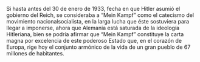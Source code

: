Si hasta antes del 30 de enero de 1933, fecha en que Hitler asumió el gobierno del Reich, se
consideraba a “Mein Kampf” como el catecismo del movimiento nacionalsocialista, en la larga
lucha que éste sostuviera para llegar a imponerse, ahora que Alemania está saturada de la ideología
Hitleriana, bien se podría afirmar que “Mein Kampf” constituye la carta magna por excelencia de
este poderoso Estado que, en el corazón de Europa, rige hoy el conjunto armónico de la vida de un
gran pueblo de 67 millones de habitantes.